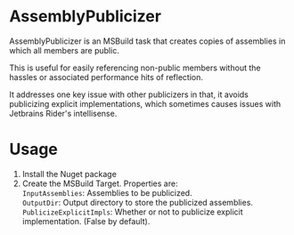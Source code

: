 ﻿# AssemblyPublicizer

AssemblyPublicizer is an MSBuild task that creates copies of assemblies in which all members are public.

This is useful for easily referencing non-public members without the hassles or associated performance hits of reflection.

It addresses one key issue with other publicizers in that, it avoids publicizing explicit implementations, which sometimes causes issues with Jetbrains Rider's intellisense.

# Usage

1. Install the Nuget package
2. Create the MSBuild Target. Properties are:  
   `InputAssemblies`: Assemblies to be publicized.  
   `OutputDir`: Output directory to store the publicized assemblies.  
   `PublicizeExplicitImpls`: Whether or not to publicize explicit implementation. (False by default).